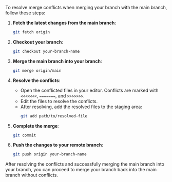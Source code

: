 To resolve merge conflicts when merging your branch with the main branch, follow these steps:

1. **Fetch the latest changes from the main branch**:
   ```sh
   git fetch origin
   ```

2. **Checkout your branch**:
   ```sh
   git checkout your-branch-name
   ```

3. **Merge the main branch into your branch**:
   ```sh
   git merge origin/main
   ```

4. **Resolve the conflicts**:
   - Open the conflicted files in your editor. Conflicts are marked with `<<<<<<<`, `=======`, and `>>>>>>>`.
   - Edit the files to resolve the conflicts.
   - After resolving, add the resolved files to the staging area:
     ```sh
     git add path/to/resolved-file
     ```

5. **Complete the merge**:
   ```sh
   git commit
   ```

6. **Push the changes to your remote branch**:
   ```sh
   git push origin your-branch-name
   ```

After resolving the conflicts and successfully merging the main branch into your branch, you can proceed to merge your branch back into the main branch without conflicts.

